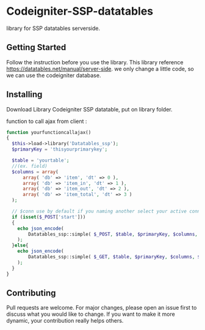 # Codeigniter-SSP-datatables
library for SSP datatables serverside.

## Getting Started
Follow the instruction before you use the library. This library reference https://datatables.net/manual/server-side.
we only change a little code, so we can use the codeigniter database. 

## Installing
Download Library Codeigniter SSP datatable, put on library folder.

function to call ajax from client :

```php
function yourfunctioncallajax()
{
  $this->load->library('Datatables_ssp');
  $primaryKey = 'thisyourprimarykey';

  $table = 'yourtable';
  //(ex. field)
  $columns = array(
      array( 'db' => 'item', 'dt' => 0 ),
      array( 'db' => 'item_in', 'dt' => 1 ),
      array( 'db' => 'item_out', 'dt' => 2 ),
      array( 'db' => 'item_total', 'dt' => 3 )
  );

  // $conn use by default if you naming another select your active connection
  if (isset($_POST['start'])) 
  {
    echo json_encode(
        Datatables_ssp::simple( $_POST, $table, $primaryKey, $columns, $conn )
    );
  }else{
    echo json_encode(
        Datatables_ssp::simple( $_GET, $table, $primaryKey, $columns, $conn )
    );
  }
}
```
## Contributing
Pull requests are welcome. For major changes, please open an issue first to discuss what you would like to change. If you want to make it more dynamic, your contribution really helps others.
